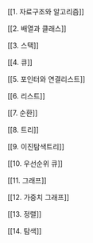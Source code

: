 
[[1. 자료구조와 알고리즘]]

[[2. 배열과 클래스]]

[[3. 스택]]

[[4. 큐]]

[[5. 포인터와 연결리스트]]

[[6. 리스트]]

[[7. 순환]]

[[8. 트리]]

[[9.  이진탐색트리]]

[[10. 우선순위 큐]]

[[11. 그래프]]

[[12. 가중치 그래프]]

[[13. 정렬]]

[[14. 탐색]]


